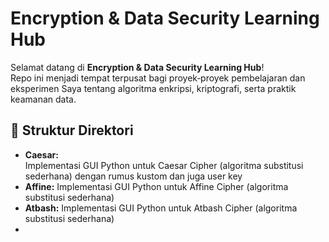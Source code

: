 # Encryption & Data Security Learning Hub

Selamat datang di **Encryption & Data Security Learning Hub**!  
Repo ini menjadi tempat terpusat bagi proyek‑proyek pembelajaran dan eksperimen Saya tentang algoritma enkripsi, kriptografi, serta praktik keamanan data.

## 📂 Struktur Direktori
- **Caesar:**  
  Implementasi GUI Python untuk Caesar Cipher (algoritma substitusi sederhana) dengan rumus kustom dan juga user key 
- **Affine:**
  Implementasi GUI Python untuk Affine Cipher (algoritma substitusi sederhana)
- **Atbash:**
  Implementasi GUI Python untuk Atbash Cipher (algoritma substitusi sederhana)
- 
